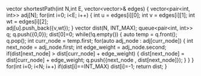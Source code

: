 vector<int> shortestPath(int N,int E, vector<vector<int>>& edges)
{
    vector<pair<int, int>> adj[N];
    for(int i=0; i<E; i++)
    {
         int u = edges[i][0];
         int v = edges[i][1];
         int wt = edges[i][2];          
         adj[u].push_back({v,wt});
    }
    vector<int> dist(N, INT_MAX);
    queue<pair<int, int>> q;
    q.push({0,0});
    dist[0]=0;
    while(!q.empty())
    {
        auto temp = q.front();
        q.pop();
        int curr_node = temp.first;
        for(auto adj_node : adj[curr_node])
        {
            int next_node = adj_node.first;
            int edge_weight = adj_node.second;
            if(dist[next_node] > dist[curr_node] + edge_weight)
            {
                dist[next_node] = dist[curr_node] + edge_weight;
                q.push({next_node , dist[next_node]});
            }
        }
    }
    for(int i=0; i<N; i++)
        if(dist[i]==INT_MAX) 
            dist[i]=-1;
    return dist;
}
